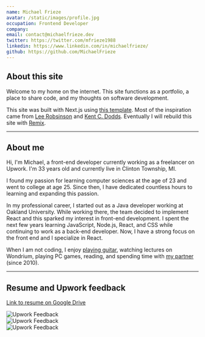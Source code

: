 ```yaml
---
name: Michael Frieze
avatar: /static/images/profile.jpg
occupation: Frontend Developer
company:
email: contact@michaelfrieze.dev
twitter: https://twitter.com/mfrieze1988
linkedin: https://www.linkedin.com/in/michaelfrieze/
github: https://github.com/MichaelFrieze
---
```


## About this site

Welcome to my home on the internet. This site functions as a portfolio, a place to share code, and my thoughts on software development.

This site was built with Next.js using [this template](https://github.com/timlrx/tailwind-nextjs-starter-blog). Most of the inspiration came from [Lee Robsinson](https://leerob.io/) and [Kent C. Dodds](https://kentcdodds.com/). Eventually I will rebuild this site with [Remix](https://remix.run/).

---

## About me

Hi, I'm Michael, a front-end developer currently working as a freelancer on Upwork. I'm 33 years old and currently live in Clinton Township, MI.

I found my passion for learning computer sciences at the age of 23 and went to college at age 25. Since then, I have dedicated countless hours to learning and expanding this passion.

​​In my professional career, I started out as a Java developer working at Oakland University. While working there, the team decided to implement React and this sparked my interest in front-end development. I spent the next few years learning JavaScript, Node.js, React, and CSS while continuing to work as a back-end developer. Now, I have a strong focus on the front end and I specialize in React.

​​When I am not coding, I enjoy [playing guitar](https://soundcloud.com/mikefrieze88/something-i-made-in-2016), watching lectures on Wondrium, playing PC games, reading, and spending time with [my partner](https://kaylafoister.weebly.com/) (since 2010).

---

## Resume and Upwork feedback

[Link to resume on Google Drive](https://drive.google.com/file/d/16DWD0RN7fsZ-Q2d0WnSnl0SM7Aopw3dq/view?usp=sharing)

![Upwork Feedback](/static/images/upwork-feedback-1.jpg)
<br />
![Upwork Feedback](/static/images/upwork-feedback-2.jpg)
<br />
![Upwork Feedback](/static/images/upwork-feedback-3.jpg)
